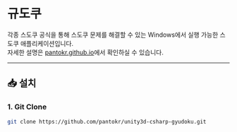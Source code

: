 # 규도쿠

각종 스도쿠 공식을 통해 스도쿠 문제를 해결할 수 있는 Windows에서 실행 가능한 스도쿠 애플리케이션입니다. <br> 
자세한 설명은 [pantokr.github.io](https://pantokr.github.io/2021/05/17/unity-csharp-gyudoku.html)에서 확인하실 수 있습니다.

---

## 📥 설치

### 1. Git Clone  
```bash
git clone https://github.com/pantokr/unity3d-csharp-gyudoku.git
```
